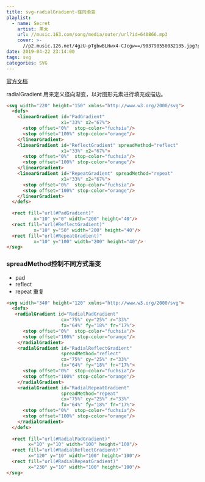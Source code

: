 ```yaml
---
title: svg-radialGradient-径向渐变
playlist:
  - name: Secret
    artist: 茶太
    url: //music.163.com/song/media/outer/url?id=640866.mp3
    cover: >-
      //p2.music.126.net/4gzU-pTgbwBLHwx4-CJcgw==/903798558032135.jpg?param=90y90
date: 2019-04-22 23:14:00
tags: svg
categories: SVG
---
```


[官方文档](https://developer.mozilla.org/zh-CN/docs/Web/SVG/Element/radialGradient)

<!-- more -->

radialGradient 用来定义径向渐变，以对图形元素进行填充或描边。


```html
<svg width="220" height="150" xmlns="http://www.w3.org/2000/svg">
  <defs>
    <linearGradient id="PadGradient"
                    x1="33%" x2="67%">
      <stop offset="0%"  stop-color="fuchsia"/>
      <stop offset="100%" stop-color="orange"/>
    </linearGradient>
    <linearGradient id="ReflectGradient" spreadMethod="reflect"
                    x1="33%" x2="67%">
      <stop offset="0%"  stop-color="fuchsia"/>
      <stop offset="100%" stop-color="orange"/>
    </linearGradient>
    <linearGradient id="RepeatGradient" spreadMethod="repeat"
                    x1="33%" x2="67%">
      <stop offset="0%"  stop-color="fuchsia"/>
      <stop offset="100%" stop-color="orange"/>
    </linearGradient>
  </defs>
 
  <rect fill="url(#PadGradient)"
          x="10" y="0" width="200" height="40"/>
  <rect fill="url(#ReflectGradient)"
          x="10" y="50" width="200" height="40"/>
  <rect fill="url(#RepeatGradient)"
          x="10" y="100" width="200" height="40"/>
</svg>
```

<div id="sbhssdkal109032"></div>
<script>
  var a = `
<svg width="220" height="150">
  <defs>
    <linearGradient id="PadGradient"
                    x1="33%" x2="67%">
      <stop offset="0%"  stop-color="fuchsia"/>
      <stop offset="100%" stop-color="orange"/>
    </linearGradient>
    <linearGradient id="ReflectGradient" spreadMethod="reflect"
                    x1="33%" x2="67%">
      <stop offset="0%"  stop-color="fuchsia"/>
      <stop offset="100%" stop-color="orange"/>
    </linearGradient>
    <linearGradient id="RepeatGradient" spreadMethod="repeat"
                    x1="33%" x2="67%">
      <stop offset="0%"  stop-color="fuchsia"/>
      <stop offset="100%" stop-color="orange"/>
    </linearGradient>
  </defs>
 
  <rect fill="url(#PadGradient)"
          x="10" y="0" width="200" height="40"/>
  <rect fill="url(#ReflectGradient)"
          x="10" y="50" width="200" height="40"/>
  <rect fill="url(#RepeatGradient)"
          x="10" y="100" width="200" height="40"/>
</svg>
`;
  sbhssdkal109032.innerHTML = a
</script>

### spreadMethod控制不同方式渐变

* pad 
* reflect 
* repeat 重复


```html
<svg width="340" height="120" xmlns="http://www.w3.org/2000/svg">
  <defs>
   <radialGradient id="RadialPadGradient"
                    cx="75%" cy="25%" r="33%" 
                    fx="64%" fy="18%" fr="17%">
      <stop offset="0%"  stop-color="fuchsia"/>
      <stop offset="100%" stop-color="orange"/>
    </radialGradient>
    <radialGradient id="RadialReflectGradient"
                    spreadMethod="reflect"
                    cx="75%" cy="25%" r="33%" 
                    fx="64%" fy="18%" fr="17%">
      <stop offset="0%"  stop-color="fuchsia"/>
      <stop offset="100%" stop-color="orange"/>
    </radialGradient>
    <radialGradient id="RadialRepeatGradient"
                    spreadMethod="repeat"
                    cx="75%" cy="25%" r="33%" 
                    fx="64%" fy="18%" fr="17%">
      <stop offset="0%"  stop-color="fuchsia"/>
      <stop offset="100%" stop-color="orange"/>
    </radialGradient>
  </defs>
 
  <rect fill="url(#RadialPadGradient)"
        x="10" y="10" width="100" height="100"/>
  <rect fill="url(#RadialReflectGradient)"
        x="120" y="10" width="100" height="100"/>
  <rect fill="url(#RadialRepeatGradient)"
        x="230" y="10" width="100" height="100"/>
</svg>

```

<div id="sbhssdkal109033"></div>
<script>
  var b = `
<svg width="340" height="120" xmlns="http://www.w3.org/2000/svg">
  <defs>
   <radialGradient id="RadialPadGradient"
                    cx="75%" cy="25%" r="33%" 
                    fx="64%" fy="18%" fr="17%">
      <stop offset="0%"  stop-color="fuchsia"/>
      <stop offset="100%" stop-color="orange"/>
    </radialGradient>
    <radialGradient id="RadialReflectGradient"
                    spreadMethod="reflect"
                    cx="75%" cy="25%" r="33%" 
                    fx="64%" fy="18%" fr="17%">
      <stop offset="0%"  stop-color="fuchsia"/>
      <stop offset="100%" stop-color="orange"/>
    </radialGradient>
    <radialGradient id="RadialRepeatGradient"
                    spreadMethod="repeat"
                    cx="75%" cy="25%" r="33%" 
                    fx="64%" fy="18%" fr="17%">
      <stop offset="0%"  stop-color="fuchsia"/>
      <stop offset="100%" stop-color="orange"/>
    </radialGradient>
  </defs>
 
  <rect fill="url(#RadialPadGradient)"
        x="10" y="10" width="100" height="100"/>
  <rect fill="url(#RadialReflectGradient)"
        x="120" y="10" width="100" height="100"/>
  <rect fill="url(#RadialRepeatGradient)"
        x="230" y="10" width="100" height="100"/>
</svg>
`;
  sbhssdkal109033.innerHTML = b
</script>